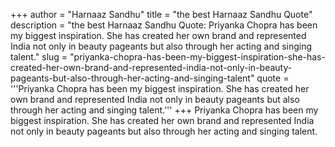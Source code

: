 +++
author = "Harnaaz Sandhu"
title = "the best Harnaaz Sandhu Quote"
description = "the best Harnaaz Sandhu Quote: Priyanka Chopra has been my biggest inspiration. She has created her own brand and represented India not only in beauty pageants but also through her acting and singing talent."
slug = "priyanka-chopra-has-been-my-biggest-inspiration-she-has-created-her-own-brand-and-represented-india-not-only-in-beauty-pageants-but-also-through-her-acting-and-singing-talent"
quote = '''Priyanka Chopra has been my biggest inspiration. She has created her own brand and represented India not only in beauty pageants but also through her acting and singing talent.'''
+++
Priyanka Chopra has been my biggest inspiration. She has created her own brand and represented India not only in beauty pageants but also through her acting and singing talent.
